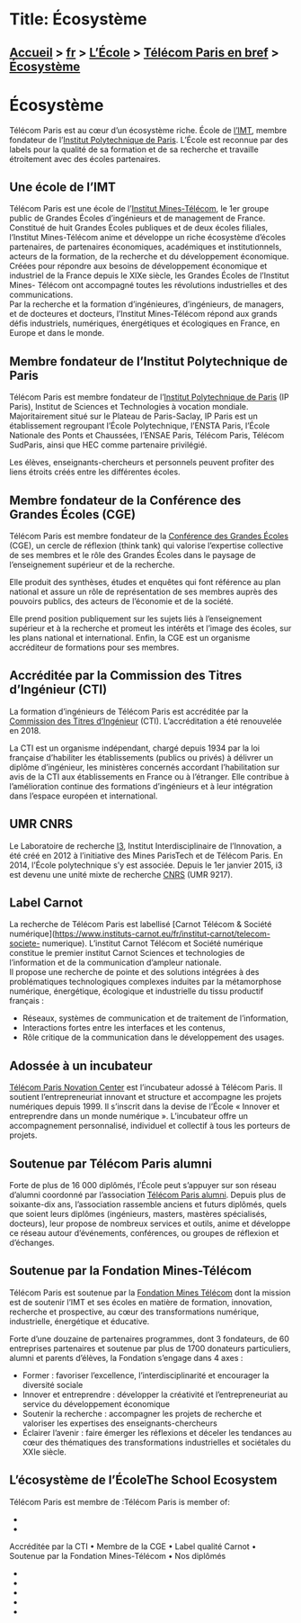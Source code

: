 # Title: Écosystème

## [Accueil](https://www.telecom-paris.fr "https://www.telecom-paris.fr") > [fr](https://www.telecom-paris.fr/fr "fr") > [L’École](https://www.telecom-paris.fr/fr/ecole "L’École") > [Télécom Paris en bref](https://www.telecom-paris.fr/fr/ecole/bref "Télécom Paris en bref") > [Écosystème](https://www.telecom-paris.fr/fr/ecole/bref/ecosysteme)

[](https://www.telecom-paris.fr/fr/accueil)

# Écosystème

Télécom Paris est au cœur d’un écosystème riche. École de
[l’IMT](http://www.imt.fr/), membre fondateur de l’[Institut Polytechnique de
Paris](https://www.telecom-paris.fr/ip-paris-officiellement-cree). L’École est
reconnue par des labels pour la qualité de sa formation et de sa recherche et
travaille étroitement avec des écoles partenaires.

## Une école de l’IMT

Télécom Paris est une école de l’[Institut Mines-Télécom](http://www.imt.fr/),
le 1er groupe public de Grandes Écoles d’ingénieurs et de management de
France.  
Constitué de huit Grandes Écoles publiques et de deux écoles filiales,
l’Institut Mines-Télécom anime et développe un riche écosystème d’écoles
partenaires, de partenaires économiques, académiques et institutionnels,
acteurs de la formation, de la recherche et du développement économique.  
Créées pour répondre aux besoins de développement économique et industriel de
la France depuis le XIXe siècle, les Grandes Écoles de l’Institut Mines-
Télécom ont accompagné toutes les révolutions industrielles et des
communications.  
Par la recherche et la formation d’ingénieures, d’ingénieurs, de managers, et
de docteures et docteurs, l’Institut Mines-Télécom répond aux grands défis
industriels, numériques, énergétiques et écologiques en France, en Europe et
dans le monde.

[](https://www.imt.fr/)

## Membre fondateur de l’Institut Polytechnique de Paris

Télécom Paris est membre fondateur de l’[Institut Polytechnique de
Paris](https://www.ip-paris.fr) (IP Paris), Institut de Sciences et
Technologies à vocation mondiale. Majoritairement situé sur le Plateau de
Paris-Saclay, IP Paris est un établissement regroupant l’École Polytechnique,
l’ENSTA Paris, l’École Nationale des Ponts et Chaussées, l’ENSAE Paris,
Télécom Paris, Télécom SudParis, ainsi que HEC comme partenaire privilégié.

Les élèves, enseignants-chercheurs et personnels peuvent profiter des liens
étroits créés entre les différentes écoles.

[](https://www.ip-paris.fr/)

## Membre fondateur de la Conférence des Grandes Écoles (CGE)

Télécom Paris est membre fondateur de la [Conférence des Grandes
Écoles](http://www.cge.asso.fr/) (CGE), un cercle de réflexion (think tank)
qui valorise l’expertise collective de ses membres et le rôle des Grandes
Écoles dans le paysage de l’enseignement supérieur et de la recherche.

Elle produit des synthèses, études et enquêtes qui font référence au plan
national et assure un rôle de représentation de ses membres auprès des
pouvoirs publics, des acteurs de l’économie et de la société.

Elle prend position publiquement sur les sujets liés à l’enseignement
supérieur et à la recherche et promeut les intérêts et l’image des écoles, sur
les plans national et international. Enfin, la CGE est un organisme
accréditeur de formations pour ses membres.

## Accréditée par la Commission des Titres d’Ingénieur (CTI)

La formation d’ingénieurs de Télécom Paris est accréditée par la [Commission
des Titres d’Ingénieur](https://www.cti-commission.fr/) (CTI). L’accréditation
a été renouvelée en 2018.

La CTI est un organisme indépendant, chargé depuis 1934 par la loi française
d’habiliter les établissements (publics ou privés) à délivrer un diplôme
d’ingénieur, les ministères concernés accordant l’habilitation sur avis de la
CTI aux établissements en France ou à l’étranger. Elle contribue à
l’amélioration continue des formations d’ingénieurs et à leur intégration dans
l’espace européen et international.

## UMR CNRS

Le Laboratoire de recherche [I3](http://i3.cnrs.fr/), Institut
Interdisciplinaire de l’Innovation, a été créé en 2012 à l’initiative des
Mines ParisTech et de Télécom Paris. En 2014, l’École polytechnique s’y est
associée. Depuis le 1er janvier 2015, i3 est devenu une unité mixte de
recherche [CNRS](http://www.cnrs.fr/fr/page-daccueil) (UMR 9217).

## Label Carnot

La recherche de Télécom Paris est labellisé [Carnot Télécom & Société
numérique](https://www.instituts-carnot.eu/fr/institut-carnot/telecom-societe-
numerique). L’institut Carnot Télécom et Société numérique constitue le
premier institut Carnot Sciences et technologies de l’information et de la
communication d’ampleur nationale.  
Il propose une recherche de pointe et des solutions intégrées à des
problématiques technologiques complexes induites par la métamorphose
numérique, énergétique, écologique et industrielle du tissu productif français
:

  * Réseaux, systèmes de communication et de traitement de l’information,
  * Interactions fortes entre les interfaces et les contenus,
  * Rôle critique de la communication dans le développement des usages.

## Adossée à un incubateur

[Télécom Paris Novation Center](http://paristech-entrepreneurs.fr/) est
l’incubateur adossé à Télécom Paris. Il soutient l’entrepreneuriat innovant et
structure et accompagne les projets numériques depuis 1999. Il s’inscrit dans
la devise de l’École « Innover et entreprendre dans un monde numérique ».
L’incubateur offre un accompagnement personnalisé, individuel et collectif à
tous les porteurs de projets.

## Soutenue par Télécom Paris alumni

Forte de plus de 16 000 diplômés, l’École peut s’appuyer sur son réseau
d’alumni coordonné par l’association [Télécom Paris
alumni](https://www.telecom-paristech.org/). Depuis plus de soixante-dix ans,
l’association rassemble anciens et futurs diplômés, quels que soient leurs
diplômes (ingénieurs, masters, mastères spécialisés, docteurs), leur propose
de nombreux services et outils, anime et développe ce réseau autour
d’événements, conférences, ou groupes de réflexion et d’échanges.

## Soutenue par la Fondation Mines-Télécom

Télécom Paris est soutenue par la [Fondation Mines
Télécom](https://www.fondation-mines-telecom.org/) dont la mission est de
soutenir l’IMT et ses écoles en matière de formation, innovation, recherche et
prospective, au cœur des transformations numérique, industrielle, énergétique
et éducative.

Forte d’une douzaine de partenaires programmes, dont 3 fondateurs, de 60
entreprises partenaires et soutenue par plus de 1700 donateurs particuliers,
alumni et parents d’élèves, la Fondation s’engage dans 4 axes :

  * Former : favoriser l’excellence, l’interdisciplinarité et encourager la diversité sociale
  * Innover et entreprendre : développer la créativité et l’entrepreneuriat au service du développement économique
  * Soutenir la recherche : accompagner les projets de recherche et valoriser les expertises des enseignants-chercheurs
  * Éclairer l’avenir : faire émerger les réflexions et déceler les tendances au cœur des thématiques des transformations industrielles et sociétales du XXIe siècle.

## L’écosystème de l’ÉcoleThe School Ecosystem

Télécom Paris est membre de :Télécom Paris is member of:

  * [ ](https://www.imt.fr "Institut Mines-Télécom")
  * [ ](https://www.ip-paris.fr "Institut Polytechnique de Paris")

Accréditée par la CTI • Membre de la CGE • Label qualité Carnot • Soutenue par
la Fondation Mines-Télécom • Nos diplômés

  * [ ](http://www.cti-commission.fr/ "Commission des titres d'ingénieur")
  * [ ](https://www.cge.asso.fr "Conférence des Grandes Écoles")
  * [ ](https://www.carnot-tsn.fr "Institut Carnot")
  * [ ](https://www.fondation-mines-telecom.org "Fondation Mines-Télécom")
  * [ ](https://www.telecom-paris-alumni.fr/ "Télécom Paris Alumni")

